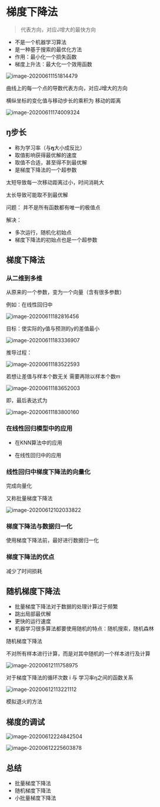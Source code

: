 # 梯度下降法

>   代表方向，对应J增大的最快方向

* 不是一个机器学习算法
* 是一种基于搜索的最优化方法
* 作用：最小化一个损失函数
* 梯度上升法：最大化一个效用函数

![image-20200611151814479](img/image-20200611151814479.png)

曲线上的每一个点的导数代表方向，对应J增大的方向

横纵坐标的变化值与移动步长的乘积为 移动的距离

![image-20200611174009324](img/image-20200611174009324.png)

## **ŋ**步长

* 称为学习率（与**ŋ**大小成反比）
* 取值影响获得最优解的速度
* 取值不合适，甚至得不到最优解
* 是梯度下降法的一个超参数

太短导致每一次移动距离过小，时间消耗大

太长导致可能取不到最优解

问题： 并不是所有函数都有唯一的极值点

解决：

* 多次运行，随机化初始点
* 梯度下降法的初始点也是一个超参数



## 梯度下降法

### 从二维到多维

从原来的一个参数，变为一个向量（含有很多参数）

例如：在线性回归中

![image-20200611182816456](img/image-20200611182816456.png)

目标：使实际的y值与预测的y的差值最小

![image-20200611183336907](img/image-20200611183336907.png)

推导过程：

![image-20200611183522593](img/image-20200611183522593.png)

若想让差值与样本个数无关 需要再除以样本个数m

![image-20200611183652003](img/image-20200611183652003.png)

即，最后表达式为

![image-20200611183800160](img/image-20200611183800160.png)

### 在线性回归模型中的应用

* 在KNN算法中的应用

* 在线性回归中的应用

### 线性回归中梯度下降法的向量化

完成向量化

又称批量梯度下降法

![image-20200612102033822](image-20200612102033822.png)

### 梯度下降法与数据归一化

使用梯度下降法前，最好进行数据归一化

### 梯度下降法的优点

减少了时间损耗





## 随机梯度下降法

* 批量梯度下降法对于数据的处理计算过于频繁
* 跳出局部最优解
* 更快的运行速度
* 机器学习很多算法都要使用随机的特点：随机搜索，随机森林

随机梯度下降法

不对所有样本进行计算，而是对其中随机的一个样本进行及计算

![image-20200612111758975](img/image-20200612111758975.png)

对于梯度下降法的循环次数 i  与 学习率ŋ之间的函数关系

![image-20200612113221112](img/image-20200612113221112.png)

模拟退火的方法



## 梯度的调试

![image-20200612224842504](img/image-20200612224842504.png)

![image-20200612225603878](img/image-20200612225603878.png)





## 总结

*   批量梯度下降法
*   随机梯度下降法
*   小批量梯度下降法

